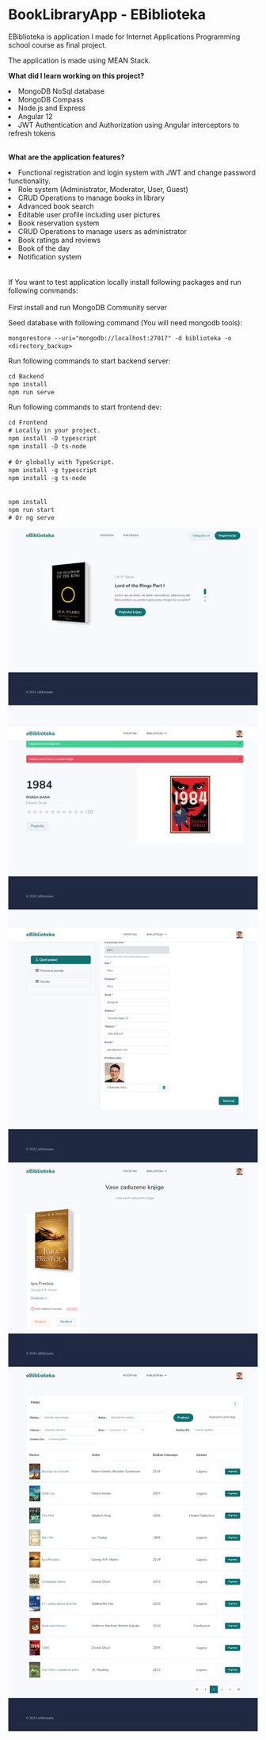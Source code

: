 
<h1>BookLibraryApp  -  EBiblioteka</h1>
EBiblioteka is application I made for Internet Applications Programming school course as final project.

The application is made using MEAN Stack.

<b>What did I learn working on this project?</b>

<uo>
<li>MongoDB NoSql database</li>
<li>MongoDB Compass</li>
<li>Node.js and Express</li>
<li>Angular 12</li>
<li>JWT Authentication and Authorization using Angular interceptors to refresh tokens</li>
</uo>

</br>

<b>What are the application features?</b>
<uo>
<li>Functional registration and login system with JWT and change password functionality.</li>
<li>Role system (Administrator, Moderator, User, Guest) </li>
<li>CRUD Operations to manage books in library </li>
<li>Advanced book search </li>
<li>Editable user profile including user pictures </li>
<li>Book reservation system </li>
<li>CRUD Operations to manage users as administrator  </li>
<li>Book ratings and reviews  </li>
<li>Book of the day  </li>
<li>Notification system  </li>
</uo>


</br>
</br>
If You want to test application locally install following packages and run following commands:
</br>
</br>
First install and run MongoDB Community server

Seed database with following command (You will need mongodb tools):

````
mongorestore --uri="mongodb://localhost:27017" -d biblioteka -o <directory_backup>
````

Run following commands to start backend server:

````
cd Backend
npm install
npm run serve
````

Run following commands to start frontend dev:

````
cd Frontend
# Locally in your project.
npm install -D typescript
npm install -D ts-node

# Or globally with TypeScript.
npm install -g typescript
npm install -g ts-node


npm install
npm run start 
# Or ng serve

````

<img src="https://raw.githubusercontent.com/VukBakic/BookLibraryApp/main/Backend/public/images/readme.png">
<img src="https://raw.githubusercontent.com/VukBakic/BookLibraryApp/main/Backend/public/images/readme_1.png">
<img src="https://raw.githubusercontent.com/VukBakic/BookLibraryApp/main/Backend/public/images/readme_2.png">
<img src="https://raw.githubusercontent.com/VukBakic/BookLibraryApp/main/Backend/public/images/readme_3.png">
<img src="https://raw.githubusercontent.com/VukBakic/BookLibraryApp/main/Backend/public/images/readme_4.png">

